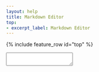 ```yaml
---
layout: help
title: Markdown Editor
top:
- excerpt_label: Markdown Editor
---
```

{% include feature_row id="top" %}
<textarea></textarea>

 <script src="https://cdn.jsdelivr.net/simplemde/latest/simplemde.min.js"></script>
  <script>
    var simplemde = new SimpleMDE({
        toolbar: ["bold", "italic", "strikethrough", "heading-smaller", "heading-bigger",  "code", "quote", "unordered-list", "ordered-list", "clean-block", "link", "image", "table", "horizontal-rule", "preview", "side-by-side", "fullscreen", "guide"]
    });
    simplemde.value("This editor will help you add Markdown to your content!");
  </script>  